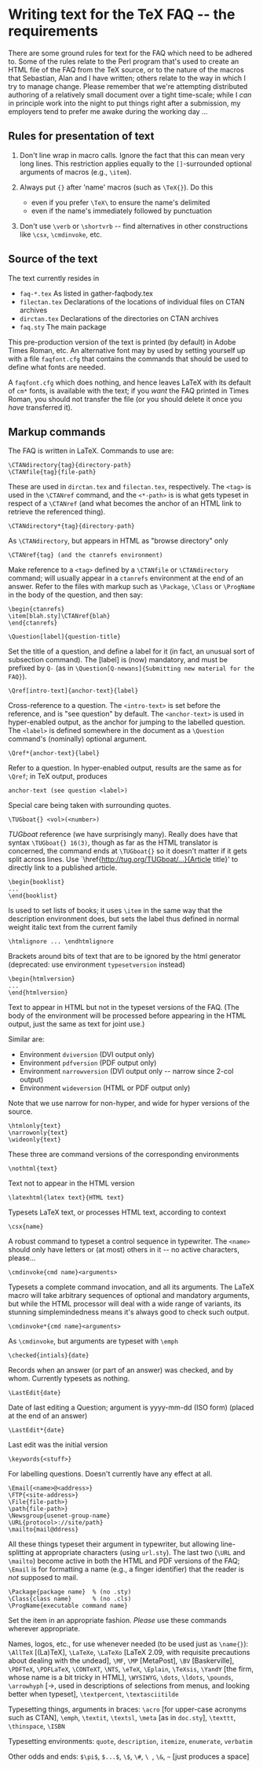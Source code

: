 Writing text for the TeX FAQ -- the requirements
================================================

There are some ground rules for text for the FAQ which need to be
adhered to.  Some of the rules relate to the Perl program that's used
to create an HTML file of the FAQ from the TeX source, or to the
nature of the macros that Sebastian, Alan and I have written; others
relate to the way in which I try to manage change.  Please remember
that we're attempting distributed authoring of a relatively small
document over a tight time-scale; while I _can_ in principle work into
the night to put things right after a submission, my employers tend to
prefer me awake during the working day ...

Rules for presentation of text
------------------------------

1. Don't line wrap in macro calls.  Ignore the fact that this can mean
   very long lines.  This restriction applies equally to the
   `[]`-surrounded optional arguments of macros (e.g., `\item`).

2. Always put `{}` after 'name' macros (such as `\TeX{}`).  Do this
   - even if you prefer `\TeX\` to ensure the name's delimited
   - even if the name's immediately followed by punctuation

3. Don't use `\verb` or `\shortvrb` -- find alternatives in other
   constructions like `\csx`, `\cmdinvoke`, etc.

Source of the text
------------------

The text currently resides in 
 - `faq-*.tex`     As listed in gather-faqbody.tex
 - `filectan.tex`  Declarations of the locations of individual files on
                   CTAN archives
 - `dirctan.tex`   Declarations of the directories on CTAN archives
 - `faq.sty`       The main package

This pre-production version of the text is printed (by default) in
Adobe Times Roman, etc.  An alternative font may by used by setting
yourself up with a file `faqfont.cfg` that contains the commands that
should be used to define what fonts are needed.

A `faqfont.cfg` which does nothing, and hence leaves LaTeX with its
default of `cm*` fonts, is available with the text; if you *want* the
FAQ printed in Times Roman, you should not transfer the file (or you
should delete it once you *have* transferred it).

Markup commands
---------------

The FAQ is written in LaTeX.  Commands to use are:

    \CTANdirectory{tag}{directory-path}
    \CTANfile{tag}{file-path}

These are used in `dirctan.tex` and `filectan.tex`, respectively.  The
`<tag>` is used in the `\CTANref` command, and the `<*-path>` is is what
gets typeset in respect of a `\CTANref` (and what becomes the anchor
of an HTML link to retrieve the referenced thing).

    \CTANdirectory*{tag}{directory-path}

As `\CTANdirectory`, but appears in HTML as "browse directory" only

    \CTANref{tag} (and the ctanrefs environment)

Make reference to a `<tag>` defined by a `\CTANfile` or `\CTANdirectory`
command; will usually appear in a `ctanrefs` environment at the end of
an answer.  Refer to the files with markup such as `\Package`,
`\Class` or `\ProgName` in the body of the question, and then say:

    \begin{ctanrefs}
    \item[blah.sty]\CTANref{blah}
    \end{ctanrefs}

    \Question[label]{question-title}

Set the title of a question, and define a label for it (in fact, an
unusual sort of subsection command).  The [label] is (now)
mandatory, and must be prefixed by `Q-` (as in
`\Question[Q-newans]{Submitting new material for the FAQ}`).

    \Qref[intro-text]{anchor-text}{label}

Cross-reference to a question. The `<intro-text>` is set before the
reference, and is "see question" by default. The `<anchor-text>` is used
in hyper-enabled output, as the anchor for jumping to the labelled
question. The `<label>` is defined somewhere in the document as a
`\Question` command's (nominally) optional argument.

    \Qref*{anchor-text}{label}

Refer to a question.  In hyper-enabled output, results are the same
as for `\Qref`; in TeX output, produces

    anchor-text (see question <label>)

Special care being taken with surrounding quotes.

    \TUGboat{} <vol>(<number>)

_TUGboat_ reference (we have surprisingly many). Really does have that
syntax `\TUGboat{} 16(3)`, though as far as the HTML translator is
concerned, the command ends at `\TUGboat{}` so it doesn't matter if it
gets split across lines. Use `\href{http://tug.org/TUGboat/...}{Article
title}' to directly link to a published article.

    \begin{booklist}
    ...
    \end{booklist}

Is used to set lists of books; it uses `\item` in the same way that
the description environment does, but sets the label thus defined in
normal weight italic text from the current family

    \htmlignore ... \endhtmlignore

Brackets around bits of text that are to be ignored by the html
generator (deprecated: use environment `typesetversion` instead)

    \begin{htmlversion}
    ...
    \end{htmlversion}

Text to appear in HTML but not in the typeset versions of the FAQ.
(The body of the environment will be processed before appearing in
the HTML output, just the same as text for joint use.)

Similar are:
 - Environment `dviversion` (DVI output only)
 - Environment `pdfversion` (PDF output only)
 - Environment `narrowversion` (DVI output only -- narrow since 2-col output)
 - Environment `wideversion` (HTML or PDF output only)

Note that we use narrow for non-hyper, and wide for hyper versions
of the source.

    \htmlonly{text}
    \narrowonly{text}
    \wideonly{text} 

These three are command versions of the corresponding environments

    \nothtml{text}

Text not to appear in the HTML version

    \latexhtml{latex text}{HTML text}

Typesets LaTeX text, or processes HTML text, according to context

    \csx{name}

A robust command to typeset a control sequence in typewriter.  The
`<name>` should only have letters or (at most) others in it -- no
active characters, please...

    \cmdinvoke{cmd name}<arguments>

Typesets a complete command invocation, and all its arguments.
The LaTeX macro will take arbitrary sequences of optional and
mandatory arguments, but while the HTML processor will deal with a
wide range of variants, its stunning simplemindedness means it's
always good to check such output.

    \cmdinvoke*{cmd name}<arguments>

As `\cmdinvoke`, but arguments are typeset with `\emph`

    \checked{intials}{date}

Records when an answer (or part of an answer) was checked, and by
whom.  Currently typesets as nothing.

    \LastEdit{date}

Date of last editing a Question; argument is yyyy-mm-dd (ISO form)
(placed at the end of an answer)

    \LastEdit*{date}

Last edit was the initial version

    \keywords{<stuff>}

For labelling questions.  Doesn't currently have any effect at all.

    \Email{<name>@<address>}
    \FTP{<site-address>}
    \File{file-path>}
    \path{file-path>}
    \Newsgroup{usenet-group-name}
    \URL{protocol>://site/path}
    \mailto{mail@ddress}

All these things typeset their argument in typewriter, but allowing
line-splitting at appropriate characters (using `url.sty`).  The last
two (`\URL` and `\mailto`) become active in both the HTML and PDF
versions of the FAQ; `\Email` is for formatting a name (e.g., a finger
identifier) that the reader is _not_ supposed to mail.

    \Package{package name}  % (no .sty)
    \Class{class name}      % (no .cls)
    \ProgName{executable command name}

Set the item in an appropriate fashion.  _Please_ use these commands
wherever appropriate.

Names, logos, etc., for use whenever needed (to be used just as
`\name{}`):
`\AllTeX` [(La)TeX], `\LaTeXe`, `\LaTeXo` [LaTeX 2.09, with requisite
precautions about dealing with the undead], `\MF`, `\MP` [MetaPost], `\BV`
[Baskerville], `\PDFTeX`, `\PDFLaTeX`, `\CONTeXT`, `\NTS`, `\eTeX`, `\Eplain`,
`\TeXsis`, `\YandY` [the firm, whose name is a bit tricky in HTML],
`\WYSIWYG`, `\dots`, `\ldots`, `\pounds`, `\arrowhyph` [->, used in
descriptions of selections from menus, and looking better when
typeset], `\textpercent`, `\textasciitilde`

Typesetting things, arguments in braces:
`\acro` [for upper-case acronyms such as CTAN], `\emph`, `\textit`,
`\textsl`, `\meta` [as in `doc.sty`], `\texttt`, `\thinspace`, `\ISBN`

Typesetting environments:
`quote`, `description`, `itemize`, `enumerate`, `verbatim`

Other odds and ends:
`$\pi$`, `$...$`, `\$`, `\#`, `\ `, `\&`, `~` [just produces a space]
